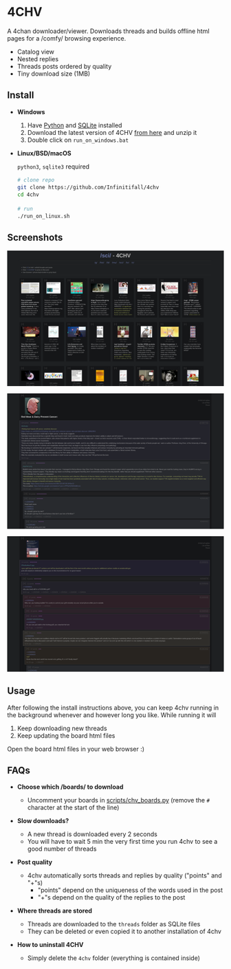 # 4CHV

A 4chan downloader/viewer. Downloads threads and builds offline html pages for a /comfy/ browsing experience.

- Catalog view
- Nested replies
- Threads posts ordered by quality
- Tiny download size (1MB)

## Install

- **Windows**
  1. Have [Python](https://www.python.org/downloads/) and [SQLite](https://www.sqlite.org/index.html) installed
  2. Download the latest version of 4CHV [from here](https://github.com/Infinitifall/4chv/archive/refs/heads/main.zip) and unzip it
  3. Double click on `run_on_windows.bat`


- **Linux/BSD/macOS**

  `python3`, `sqlite3` required

  ```bash
  # clone repo
  git clone https://github.com/Infinitifall/4chv
  cd 4chv

  # run
  ./run_on_linux.sh
  ```


## Screenshots

![screenshot](resources/screenshot2.png)

![screenshot](resources/screenshot.png)

![screenshot](resources/screenshot3.png)


## Usage

After following the install instructions above, you can keep 4chv running in the background whenever and however long you like. While running it will

1. Keep downloading new threads
2. Keep updating the board html files

Open the board html files in your web browser :)


## FAQs

- **Choose which /boards/ to download**
  - Uncomment your boards in [scripts/chv_boards.py](./scripts/chv_boards.py) (remove the `#` character at the start of the line)

- **Slow downloads?**
  - A new thread is downloaded every 2 seconds
  - You will have to wait 5 min the very first time you run 4chv to see a good number of threads

- **Post quality**
  - 4chv automatically sorts threads and replies by quality ("points" and "+"s)
    - "points" depend on the uniqueness of the words used in the post
    - "+"s depend on the quality of the replies to the post

- **Where threads are stored**
  - Threads are downloaded to the `threads` folder as SQLite files
  - They can be deleted or even copied it to another installation of 4chv

- **How to uninstall 4CHV**
  - Simply delete the `4chv` folder (everything is contained inside)
